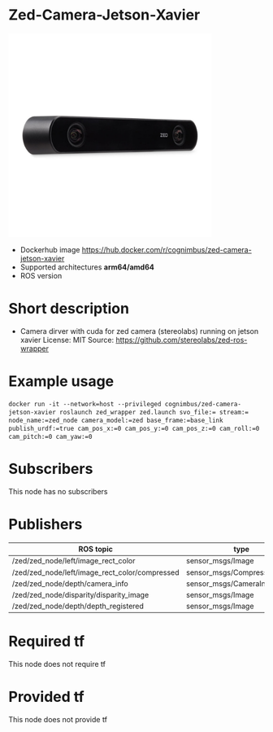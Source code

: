 # Zed-Camera-Jetson-Xavier

<img src="./zed-camera-jetson-xavier/sterolabs-zed-camera-arm-driver.jpg" alt="zed-camera-jetson-xavier" width="400"/>

* Dockerhub image https://hub.docker.com/r/cognimbus/zed-camera-jetson-xavier
* Supported architectures <b>arm64/amd64</b>
* ROS version <b>
</b>

# Short description
* Camera dirver with cuda for zed camera (stereolabs) running on jetson xavier
License: MIT
Source: https://github.com/stereolabs/zed-ros-wrapper

# Example usage
```
docker run -it --network=host --privileged cognimbus/zed-camera-jetson-xavier roslaunch zed_wrapper zed.launch svo_file:= stream:= node_name:=zed_node camera_model:=zed base_frame:=base_link publish_urdf:=true cam_pos_x:=0 cam_pos_y:=0 cam_pos_z:=0 cam_roll:=0 cam_pitch:=0 cam_yaw:=0
```

# Subscribers
This node has no subscribers


# Publishers
ROS topic | type
--- | ---
/zed/zed_node/left/image_rect_color | sensor_msgs/Image
/zed/zed_node/left/image_rect_color/compressed | sensor_msgs/CompressedImage
/zed/zed_node/depth/camera_info | sensor_msgs/CameraInfo
/zed/zed_node/disparity/disparity_image | sensor_msgs/Image
/zed/zed_node/depth/depth_registered | sensor_msgs/Image


# Required tf
This node does not require tf


# Provided tf
This node does not provide tf


